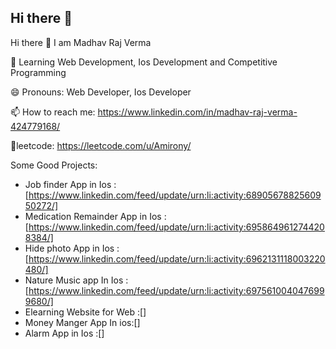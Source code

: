 ## Hi there 👋

Hi there 👋 I am Madhav Raj Verma

🌱 Learning Web Development, Ios Development and Competitive Programming

😄 Pronouns: Web Developer, Ios Developer

📫 How to reach me: https://www.linkedin.com/in/madhav-raj-verma-424779168/

🔗leetcode: https://leetcode.com/u/Amirony/

Some Good Projects: 
- Job finder App in Ios  :[https://www.linkedin.com/feed/update/urn:li:activity:6890567882560950272/] 
- Medication Remainder App in Ios :[https://www.linkedin.com/feed/update/urn:li:activity:6958649612744208384/]
- Hide photo App in Ios : [https://www.linkedin.com/feed/update/urn:li:activity:6962131118003220480/]
- Nature Music app In Ios :[https://www.linkedin.com/feed/update/urn:li:activity:6975610040476999680/] 
- Elearning Website  for Web :[]
- Money Manger App In ios:[]
- Alarm App in Ios :[]
